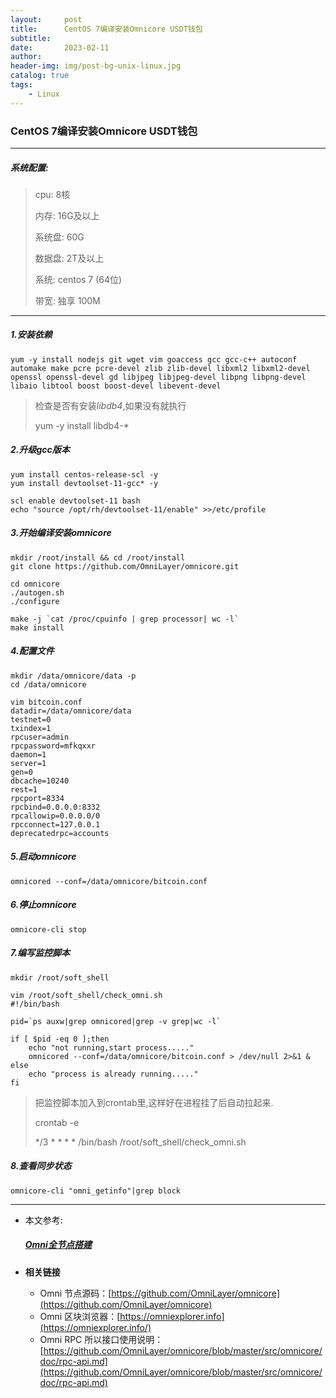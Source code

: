 ```yaml
---
layout:     post
title:      CentOS 7编译安装Omnicore USDT钱包
subtitle:   
date:       2023-02-11
author:     
header-img: img/post-bg-unix-linux.jpg
catalog: true
tags:
    - Linux
---
```


###  CentOS 7编译安装Omnicore USDT钱包

----

##### 系统配置:

> cpu: 8核
>
> 内存: 16G及以上
>
> 系统盘: 60G
>
> 数据盘: 2T及以上
>
> 系统: centos 7 (64位)
>
> 带宽: 独享 100M

---

##### 1.安装依赖

```
yum -y install nodejs git wget vim goaccess gcc gcc-c++ autoconf automake make pcre pcre-devel zlib zlib-devel libxml2 libxml2-devel openssl openssl-devel gd libjpeg libjpeg-devel libpng libpng-devel libaio libtool boost boost-devel libevent-devel
```

> 检查是否有安装*libdb4*,如果没有就执行
>
> yum -y install libdb4-*

##### 2.升级gcc版本

```
yum install centos-release-scl -y
yum install devtoolset-11-gcc* -y

scl enable devtoolset-11 bash
echo "source /opt/rh/devtoolset-11/enable" >>/etc/profile
```

##### 3.开始编译安装omnicore

```
mkdir /root/install && cd /root/install
git clone https://github.com/OmniLayer/omnicore.git

cd omnicore
./autogen.sh
./configure

make -j `cat /proc/cpuinfo | grep processor| wc -l`
make install
```

##### 4.配置文件

```
mkdir /data/omnicore/data -p
cd /data/omnicore

vim bitcoin.conf
datadir=/data/omnicore/data
testnet=0
txindex=1
rpcuser=admin
rpcpassword=mfkqxxr
daemon=1
server=1
gen=0
dbcache=10240
rest=1
rpcport=8334
rpcbind=0.0.0.0:8332
rpcallowip=0.0.0.0/0
rpcconnect=127.0.0.1
deprecatedrpc=accounts
```

##### 5.启动omnicore

```
omnicored --conf=/data/omnicore/bitcoin.conf
```

##### 6.停止omnicore

```
omnicore-cli stop
```

##### 7.编写监控脚本

```
mkdir /root/soft_shell

vim /root/soft_shell/check_omni.sh
#!/bin/bash

pid=`ps auxw|grep omnicored|grep -v grep|wc -l`

if [ $pid -eq 0 ];then
	echo "not running,start process....."
	omnicored --conf=/data/omnicore/bitcoin.conf > /dev/null 2>&1 &
else
	echo "process is already running....."
fi
```

> 把监控脚本加入到crontab里,这样好在进程挂了后自动拉起来.
>
> crontab -e
>
> */3 * * * * /bin/bash /root/soft_shell/check_omni.sh

##### 8.查看同步状态

```
omnicore-cli "omni_getinfo"|grep block
```

---

- 本文参考:

  ##### [Omni全节点搭建](https://www.cnblogs.com/wf-l5201314/p/11969636.html)

- **相关链接** <br>
  - Omni 节点源码：[https://github.com/OmniLayer/omnicore](https://github.com/OmniLayer/omnicore)
  - Omni 区块浏览器：[https://omniexplorer.info](https://omniexplorer.info/)
  - Omni RPC 所以接口使用说明：[https://github.com/OmniLayer/omnicore/blob/master/src/omnicore/doc/rpc-api.md](https://github.com/OmniLayer/omnicore/blob/master/src/omnicore/doc/rpc-api.md)

